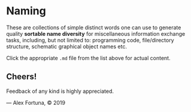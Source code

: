 
Naming
======

These are collections of simple distinct words one can use to generate quality **sortable name diversity** for miscellaneous information exchange tasks, including, but not limited to: programming code, file/directory structure, schematic graphical object names etc.

Click the appropriate `.md` file from the list above for actual content.

## Cheers!

Feedback of any kind is highly appreciated.

&mdash; Alex Fortuna, &copy; 2019
